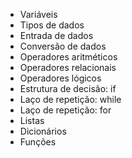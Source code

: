 - Variáveis
- Tipos de dados
- Entrada de dados
- Conversão de dados
- Operadores aritméticos
- Operadores relacionais
- Operadores lógicos
- Estrutura de decisão: if
- Laço de repetição: while
- Laço de repetição: for
- Listas
- Dicionários
- Funções
